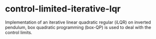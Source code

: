 # control-limited-iterative-lqr
Implementation of an iterative linear quadratic regular (iLQR) on inverted pendulum, box quadratic programming (box-QP) is used to deal with the control limits.
